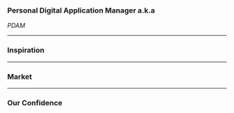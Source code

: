 ### Personal Digital Application Manager a.k.a 
*PDAM*



---

### Inspiration



---

### Market

---



### Our Confidence
